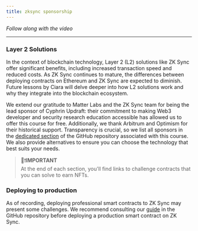 ```yaml
---
title: zksync sponsorship
---
```


_Follow along with the video_

---

> </a>

### Layer 2 Solutions

In the context of blockchain technology, Layer 2 (L2) solutions like ZK Sync offer significant benefits, including increased transaction speed and reduced costs. As ZK Sync continues to mature, the differences between deploying contracts on Ethereum and ZK Sync are expected to diminish. Future lessons by Ciara will delve deeper into how L2 solutions work and why they integrate into the blockchain ecosystem.

We extend our gratitude to Matter Labs and the ZK Sync team for being the lead sponsor of Cyphrin Updraft: their commitment to making Web3 developer and security research education accessible has allowed us to offer this course for free. Additionally, we thank Arbitrum and Optimism for their historical support. Transparency is crucial, so we list all sponsors in the [dedicated section](https://github.com/Cyfrin/foundry-full-course-cu?tab=readme-ov-file#sponsors) of the GitHub repository associated with this course. We also provide alternatives to ensure you can choose the technology that best suits your needs.

> 👀❗**IMPORTANT** <br>
> At the end of each section, you'll find links to challenge contracts that you can solve to earn NFTs.

### Deploying to production

As of recording, deploying professional smart contracts to ZK Sync may present some challenges. We recommend consulting our [guide](https://github.com/Cyfrin/foundry-full-course-cu/blob/main/read-before-deploying-serious-projects-to-zksync.md) in the GitHub repository before deploying a production smart contract on ZK Sync.
